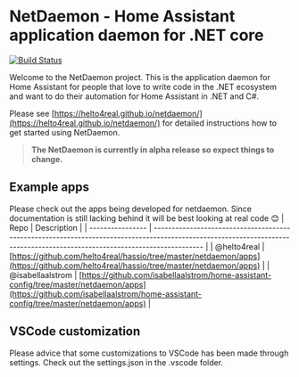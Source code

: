 # NetDaemon - Home Assistant application daemon for .NET core

[![Build Status](https://dev.azure.com/helto4real0721/NetDaemon/_apis/build/status/NetDaemon%20CI%20pipeline?branchName=master)](https://dev.azure.com/helto4real0721/NetDaemon/_build/latest?definitionId=3&branchName=master)

Welcome to the NetDaemon project. This is the application daemon for Home Assistant for people that love to write code in the .NET ecosystem and want to do their automation for Home Assistant in .NET and C#.

Please see [https://helto4real.github.io/netdaemon/](https://helto4real.github.io/netdaemon/) for detailed instructions how to get started using NetDaemon.

>**The NetDaemon is currently in alpha release so expect things to change.**

## Example apps

Please check out the apps being developed for netdaemon. Since documentation is still lacking behind it will be best looking at real code 😊
| Repo             | Description                                                                                                                                                                |
| ---------------- | -------------------------------------------------------------------------------------------------------------------------------------------------------------------------- |
| @helto4real      | [https://github.com/helto4real/hassio/tree/master/netdaemon/apps](https://github.com/helto4real/hassio/tree/master/netdaemon/apps)                                         |
| @isabellaalstrom | [https://github.com/isabellaalstrom/home-assistant-config/tree/master/netdaemon/apps](https://github.com/isabellaalstrom/home-assistant-config/tree/master/netdaemon/apps) |

## VSCode customization

Please advice that some customizations to VSCode has been made through settings. Check out the settings.json in the .vscode folder.
